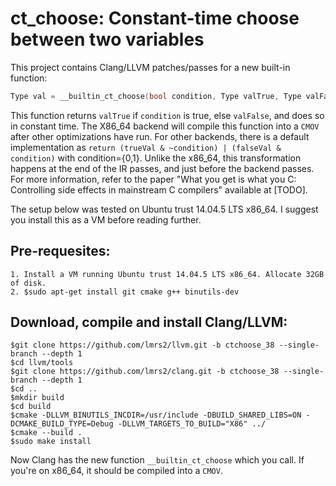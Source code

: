 ct_choose: Constant-time choose between two variables
=======================================================
This project contains Clang/LLVM patches/passes for a new built-in function:
```c
Type val = __builtin_ct_choose(bool condition, Type valTrue, Type valFalse);
```

This function returns `valTrue` if `condition` is true, else `valFalse`, and does so in constant time.
The X86_64 backend will compile this function into a `CMOV` after other optimizations have run. For other backends, there is a default 
implementation as `return (trueVal & ~condition) | (falseVal & condition)` with condition={0,1}.
Unlike the x86_64, this transformation happens at the end of the IR passes, and just before the backend passes.
For more information, refer to the paper "What you get is what you C: Controlling side effects in mainstream C compilers" 
available at [TODO].
 
The setup below was tested on Ubuntu trust 14.04.5 LTS x86_64. I suggest you install this as a VM before reading further.

Pre-requesites:
---------------
	1. Install a VM running Ubuntu trust 14.04.5 LTS x86_64. Allocate 32GB of disk.
	2. $sudo apt-get install git cmake g++ binutils-dev

Download, compile and install Clang/LLVM:
-----------------------------------------
	$git clone https://github.com/lmrs2/llvm.git -b ctchoose_38 --single-branch --depth 1 
	$cd llvm/tools
	$git clone https://github.com/lmrs2/clang.git -b ctchoose_38 --single-branch --depth 1 
	$cd ..
	$mkdir build
	$cd build
	$cmake -DLLVM_BINUTILS_INCDIR=/usr/include -DBUILD_SHARED_LIBS=ON -DCMAKE_BUILD_TYPE=Debug -DLLVM_TARGETS_TO_BUILD="X86" ../
	$cmake --build .
	$sudo make install

Now Clang has the new function `__builtin_ct_choose` which you call. If you're on x86_64, it should be compiled into a `CMOV`.